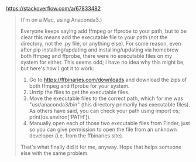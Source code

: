 https://stackoverflow.com/a/67833482

> (I'm on a Mac, using Anaconda3.)
> 
> Everyone keeps saying add ffmpeg or ffprobe to your path, but to be clear this means add the executable file to your path (not the directory, not the .py file, or anything else). For some reason, even after pip installing/updating and installing/updating via homebrew both ffmpeg and ffprobe, there were no executable files on my system for either. This seems odd; I have no idea why this might be, but here's how I got it to work:
> 
> 1. Go to https://ffbinaries.com/downloads and download the zips of both ffmpeg and ffprobe for your system.
> 2. Unzip the files to get the executable files.
> 3. Move the executable files to the correct path, which for me was "usr/anaconda3/bin" (this directory primarily has executable files). As others have said, you can check your path using import os; print(os.environ['PATH']).
> 4. Manually open each of those two executable files from Finder, just so you can give permission to open the file from an unknown developer (i.e. from the ffbinaries site).
> 
> That's what finally did it for me, anyway. Hope that helps someone else with the same problem.